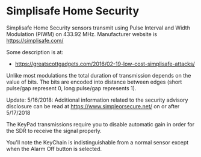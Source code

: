 # Simplisafe Home Security

Simplisafe Home Security sensors transmit using Pulse Interval
and Width Modulation (PIWM) on 433.92 MHz. Manufacturer website
is https://simplisafe.com/

Some description is at:
 - https://greatscottgadgets.com/2016/02-19-low-cost-simplisafe-attacks/

Unlike most modulations the total duration of transmission
depends on the value of bits. The bits are encoded into distance
between edges (short pulse/gap represent 0, long pulse/gap represents 1).

Update: 5/16/2018:
Additional information related to the security advisory disclosure can be read at 
https://www.simpleorsecure.net/ on or after 5/17/2018

The KeyPad transmissions require you to disable automatic gain in order for the SDR 
to receive the signal properly.

You'll note the KeyChain is indistinguishable from a normal sensor except when the
Alarm Off button is selected.
